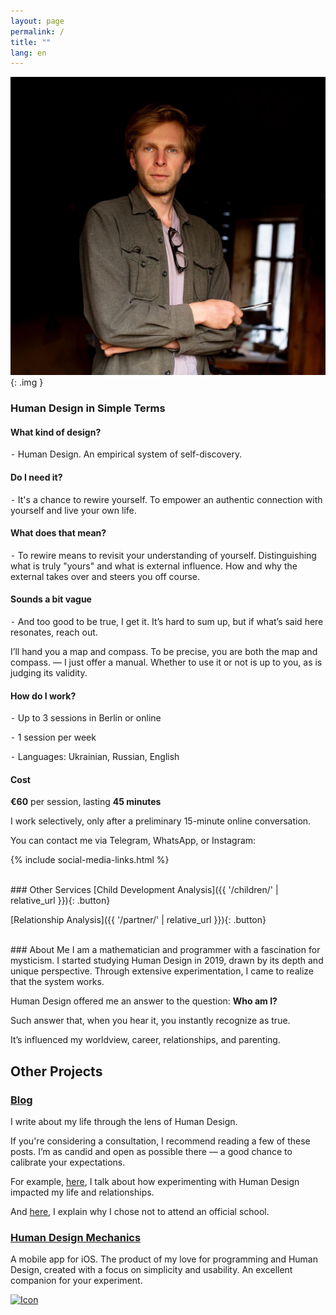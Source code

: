 ```yaml
---
layout: page
permalink: /
title: ""
lang: en
---
```


![Alt text](/assets/images/me.jpg){: .img }

### Human Design in Simple Terms
#### What kind of design?
⁃ Human Design. An empirical system of self-discovery.

#### Do I need it?
⁃ It's a chance to rewire yourself. To empower an authentic connection with yourself and live your own life.

#### What does that mean?
⁃ To rewire means to revisit your understanding of yourself. Distinguishing what is truly "yours" and what is external influence.
How and why the external takes over and steers you off course.

#### Sounds a bit vague
⁃ And too good to be true, I get it.
It’s hard to sum up, but if what’s said here resonates, reach out.

I’ll hand you a map and compass.
To be precise, you are both the map and compass. 
— I just offer a manual.
Whether to use it or not is up to you, as is judging its validity.

#### How do I work?
⁃ Up to 3 sessions in Berlin or online

⁃ 1 session per week

⁃ Languages: Ukrainian, Russian, English

#### Cost
**€60** per session, lasting **45 minutes**

I work selectively, only after a preliminary 15-minute online conversation.

You can contact me via Telegram, WhatsApp, or Instagram:

{% include social-media-links.html %}

<br>
### Other Services
[Child Development Analysis]({{ '/children/' | relative_url }}){: .button}

[Relationship Analysis]({{ '/partner/' | relative_url }}){: .button}

<br>
### About Me
I am a mathematician and programmer with a fascination for mysticism. I started studying Human Design in 2019, drawn by its depth and unique perspective.
Through extensive experimentation, I came to realize that the system works.

Human Design offered me an answer to the question: **Who am I?**

Such answer that, when you hear it, you instantly recognize as true.

It’s influenced my worldview, career, relationships, and parenting.

## Other Projects
### [Blog](/archives/)
I write about my life through the lens of Human Design.

If you're considering a consultation, I recommend reading a few of these posts.
I’m as candid and open as possible there — a good chance to calibrate your expectations.

For example, [here](/2020/04/24/my-experience-in-experimentation), I talk about how experimenting with Human Design impacted my life and relationships.

And [here](/2020/04/25/fork-on-the-road), I explain why I chose not to attend an official school.

### [Human Design Mechanics](/mechanics/)
A mobile app for iOS.
The product of my love for programming and Human Design, created with a focus on simplicity and usability.
An excellent companion for your experiment.

<a href="https://apps.apple.com/us/app/human-design-mechanics/id6499063695" target="_blank"> <img src="{{ '/assets/images/Download_on_the_App_Store_Badge_US-UK_RGB_wht_092917.svg' | relative_url }}" alt="Icon"> </a>
